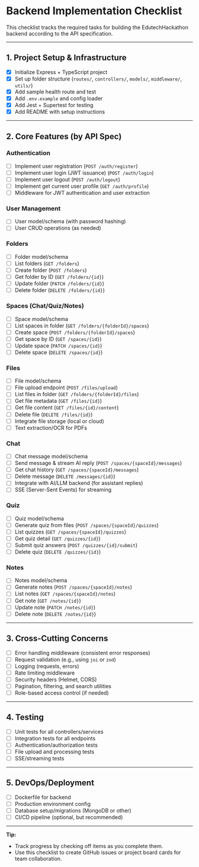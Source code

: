# Backend Implementation Checklist

This checklist tracks the required tasks for building the EdutechHackathon backend according to the API specification.

---

## 1. Project Setup & Infrastructure
- [x] Initialize Express + TypeScript project
- [x] Set up folder structure (`routes/`, `controllers/`, `models/`, `middleware/`, `utils/`)
- [x] Add sample health route and test
- [x] Add `.env.example` and config loader
- [x] Add Jest + Supertest for testing
- [x] Add README with setup instructions

---

## 2. Core Features (by API Spec)

### Authentication
- [ ] Implement user registration (`POST /auth/register`)
- [ ] Implement user login (JWT issuance) (`POST /auth/login`)
- [ ] Implement user logout (`POST /auth/logout`)
- [ ] Implement get current user profile (`GET /auth/profile`)
- [ ] Middleware for JWT authentication and user extraction

### User Management
- [ ] User model/schema (with password hashing)
- [ ] User CRUD operations (as needed)

### Folders
- [ ] Folder model/schema
- [ ] List folders (`GET /folders`)
- [ ] Create folder (`POST /folders`)
- [ ] Get folder by ID (`GET /folders/{id}`)
- [ ] Update folder (`PATCH /folders/{id}`)
- [ ] Delete folder (`DELETE /folders/{id}`)

### Spaces (Chat/Quiz/Notes)
- [ ] Space model/schema
- [ ] List spaces in folder (`GET /folders/{folderId}/spaces`)
- [ ] Create space (`POST /folders/{folderId}/spaces`)
- [ ] Get space by ID (`GET /spaces/{id}`)
- [ ] Update space (`PATCH /spaces/{id}`)
- [ ] Delete space (`DELETE /spaces/{id}`)

### Files
- [ ] File model/schema
- [ ] File upload endpoint (`POST /files/upload`)
- [ ] List files in folder (`GET /folders/{folderId}/files`)
- [ ] Get file metadata (`GET /files/{id}`)
- [ ] Get file content (`GET /files/{id}/content`)
- [ ] Delete file (`DELETE /files/{id}`)
- [ ] Integrate file storage (local or cloud)
- [ ] Text extraction/OCR for PDFs

### Chat
- [ ] Chat message model/schema
- [ ] Send message & stream AI reply (`POST /spaces/{spaceId}/messages`)
- [ ] Get chat history (`GET /spaces/{spaceId}/messages`)
- [ ] Delete message (`DELETE /messages/{id}`)
- [ ] Integrate with AI/LLM backend (for assistant replies)
- [ ] SSE (Server-Sent Events) for streaming

### Quiz
- [ ] Quiz model/schema
- [ ] Generate quiz from files (`POST /spaces/{spaceId}/quizzes`)
- [ ] List quizzes (`GET /spaces/{spaceId}/quizzes`)
- [ ] Get quiz detail (`GET /quizzes/{id}`)
- [ ] Submit quiz answers (`POST /quizzes/{id}/submit`)
- [ ] Delete quiz (`DELETE /quizzes/{id}`)

### Notes
- [ ] Notes model/schema
- [ ] Generate notes (`POST /spaces/{spaceId}/notes`)
- [ ] List notes (`GET /spaces/{spaceId}/notes`)
- [ ] Get note (`GET /notes/{id}`)
- [ ] Update note (`PATCH /notes/{id}`)
- [ ] Delete note (`DELETE /notes/{id}`)

---

## 3. Cross-Cutting Concerns
- [ ] Error handling middleware (consistent error responses)
- [ ] Request validation (e.g., using `joi` or `zod`)
- [ ] Logging (requests, errors)
- [ ] Rate limiting middleware
- [ ] Security headers (Helmet, CORS)
- [ ] Pagination, filtering, and search utilities
- [ ] Role-based access control (if needed)

---

## 4. Testing
- [ ] Unit tests for all controllers/services
- [ ] Integration tests for all endpoints
- [ ] Authentication/authorization tests
- [ ] File upload and processing tests
- [ ] SSE/streaming tests

---

## 5. DevOps/Deployment
- [ ] Dockerfile for backend
- [ ] Production environment config
- [ ] Database setup/migrations (MongoDB or other)
- [ ] CI/CD pipeline (optional, but recommended)

---

**Tip:**
- Track progress by checking off items as you complete them.
- Use this checklist to create GitHub issues or project board cards for team collaboration. 